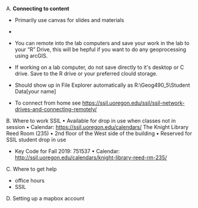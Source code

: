 A. **Connecting to content**

- Primarily use canvas for slides and materials
- 
- You can remote into the lab computers and save your work in the lab to your “R” Drive, this will be hepful if you want to do any geoprocessing using arcGIS.
- If working on a lab computer, do not save directly to it's desktop or C drive. Save to the R drive or your preferred clould storage.

- Should show up in File Explorer automatically as R:\Geog490_5\Student Data\[your name]
- To connect from home see https://ssil.uoregon.edu/ssil/ssil-network-drives-and-connecting-remotely/

B. Where to work
SSIL
• Available for drop in use when classes not in session
• Calendar: https://ssil.uoregon.edu/calendars/
The Knight Library Reed Room (235)
• 2nd floor of the West side of the building
• Reserved for SSIL student drop in use
- Key Code for Fall 2019: 751537
• Calendar: http://ssil.uoregon.edu/calendars/knight-library-reed-rm-235/

C. Where to get help
- office hours
- SSIL

D. Setting up a mapbox account
